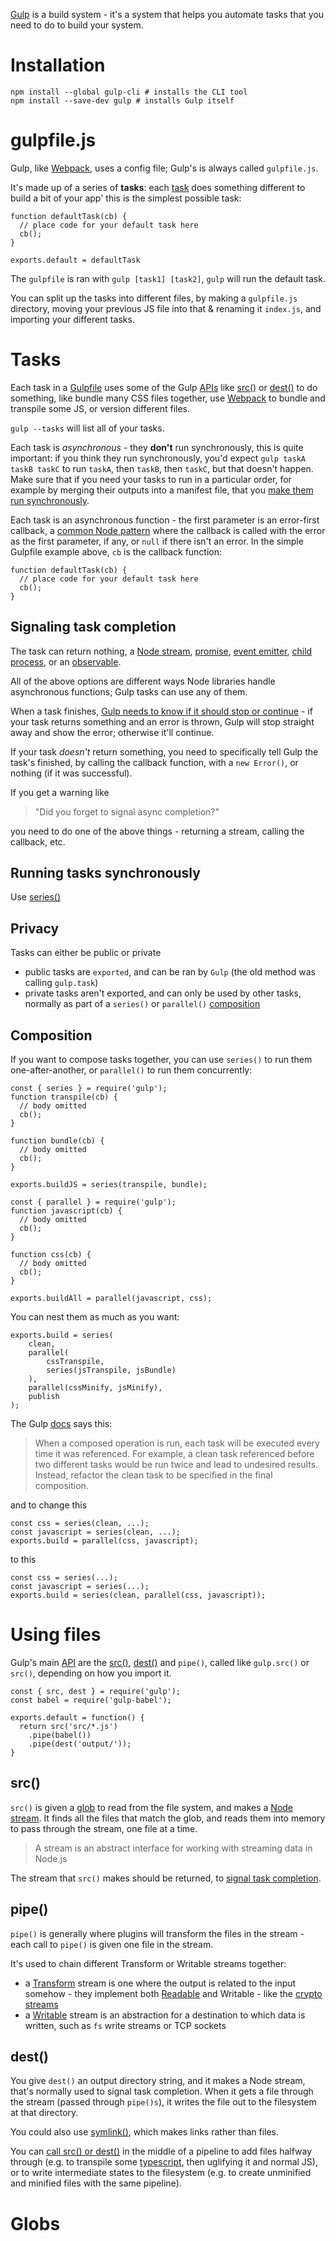 [Gulp](https://gulpjs.com/) is a build system - it's a system that helps you automate tasks that you need to do to build your system.

# Installation
```
npm install --global gulp-cli # installs the CLI tool
npm install --save-dev gulp # installs Gulp itself
``` 

# gulpfile.js
Gulp, like [Webpack](/webpack.html), uses a config file; Gulp's is always called `gulpfile.js`.

It's made up of a series of __tasks__: each [task](#task) does something different to build a bit of your app' this is the simplest possible task:
```
function defaultTask(cb) {
  // place code for your default task here
  cb();
}

exports.default = defaultTask
```

The `gulpfile` is ran with `gulp [task1] [task2]`, `gulp` will run the default task.

You can split up the tasks into different files, by making a `gulpfile.js` directory, moving your previous JS file into that & renaming it `index.js`, and importing your different tasks.

# Tasks
Each task in a [Gulpfile](#gulpfilejs) uses some of the Gulp [APIs](https://gulpjs.com/docs/en/api/concepts) like [src()](https://gulpjs.com/docs/en/api/src) or [dest()](https://gulpjs.com/docs/en/api/dest) to do something, like bundle many CSS files together, use [Webpack](/webpack.html) to bundle and transpile some JS, or version different files. 

`gulp --tasks` will list all of your tasks.

Each task is _asynchronous_ - they **don't** run synchronously, this is quite important: if you think they run synchronously, you'd expect `gulp taskA taskB taskC` to run `taskA`, then `taskB`, then `taskC`, but that doesn't happen. Make sure that if you need your tasks to run in a particular order, for example by merging their outputs into a manifest file, that you [make them run synchronously](#running_tasks_synchronously).

Each task is an asynchronous function - the first parameter is an error-first callback, a [common Node pattern](https://nodejs.org/api/errors.html#errors_error_first_callbacks) where the callback is called with the error as the first parameter, if any, or `null` if there isn't an error.
In the simple Gulpfile example above, `cb` is the callback function:
```
function defaultTask(cb) {
  // place code for your default task here
  cb();
}
```

## Signaling task completion

The task can return nothing, a [Node stream](https://nodejs.org/api/stream.html#stream_stream), [promise](https://developer.mozilla.org/en-US/docs/Web/JavaScript/Guide/Using_promises), [event emitter](https://nodejs.org/api/events.html#events_events), [child process](https://nodejs.org/api/child_process.html#child_process_child_process), or an [observable](https://github.com/tc39/proposal-observable/blob/master/README.md).
 
All of the above options are different ways Node libraries handle asynchronous functions; Gulp tasks can use any of them.

When a task finishes, [Gulp needs to know if it should stop or continue](https://gulpjs.com/docs/en/getting-started/async-completion) - if your task returns something and an error is thrown, Gulp will stop straight away and show the error; otherwise it'll continue.

If your task _doesn't_ return something, you need to specifically tell Gulp the task's finished, by calling the callback function, with a `new Error()`, or nothing (if it was successful).

If you get a warning like
> "Did you forget to signal async completion?"

you need to do one of the above things - returning a stream, calling the callback, etc.

## Running tasks synchronously

Use [series()](#composition)

## Privacy
Tasks can either be public or private
* public tasks are `exported`, and can be ran by `Gulp` (the old method was calling `gulp.task`)
* private tasks aren't exported, and can only be used by other tasks, normally as part of a `series()` or `parallel()` [composition](#composition)

## Composition

If you want to compose tasks together, you can use `series()` to run them one-after-another, or `parallel()` to run them concurrently:

```
const { series } = require('gulp');
function transpile(cb) {
  // body omitted
  cb();
}

function bundle(cb) {
  // body omitted
  cb();
}

exports.buildJS = series(transpile, bundle);
```

 

```
const { parallel } = require('gulp');
function javascript(cb) {
  // body omitted
  cb();
}

function css(cb) {
  // body omitted
  cb();
}

exports.buildAll = parallel(javascript, css);
```

You can nest them as much as you want:
```
exports.build = series(
    clean,
    parallel(
        cssTranspile,
        series(jsTranspile, jsBundle)
    ),
    parallel(cssMinify, jsMinify),
    publish
);
```

The Gulp [docs](https://gulpjs.com/docs/en/getting-started/creating-tasks#compose-tasks) says this:
> When a composed operation is run, each task will be executed every time it was referenced. For example, a clean task referenced before two different tasks would be run twice and lead to undesired results. Instead, refactor the clean task to be specified in the final composition.

and to change this
```
const css = series(clean, ...);
const javascript = series(clean, ...);
exports.build = parallel(css, javascript);
```
to this
```
const css = series(...);
const javascript = series(...);
exports.build = series(clean, parallel(css, javascript));
```

# Using files

Gulp's main [API](https://gulpjs.com/docs/en/api/concepts) are the [src()](https://gulpjs.com/docs/en/api/src), [dest()](https://gulpjs.com/docs/en/api/dest) and `pipe()`, called like `gulp.src()` or `src()`, depending on how you import it.

```
const { src, dest } = require('gulp');
const babel = require('gulp-babel');

exports.default = function() {
  return src('src/*.js')
    .pipe(babel())
    .pipe(dest('output/'));
}

```

## src()
`src()` is given a [glob](#globs) to read from the file system, and makes a [Node stream](https://nodejs.org/api/stream.html#stream_stream). It finds all the files that match the glob, and reads them into memory to pass through the stream, one file at a time.

> A stream is an abstract interface for working with streaming data in Node.js

The stream that `src()` makes should be returned, to [signal task completion](#signaling_task_completion).

## pipe()

`pipe()` is generally where plugins will transform the files in the stream - each call to `pipe()` is given one file in the stream.

It's used to chain different Transform or Writable streams together:
* a [Transform](https://nodejs.org/api/stream.html#stream_class_stream_transform) stream is one where the output is related to the input somehow - they implement both [Readable](https://nodejs.org/api/stream.html#stream_readable_streams) and Writable - like the [crypto streams](https://nodejs.org/api/crypto.html#crypto_class_cipher)
* a [Writable](https://nodejs.org/api/stream.html#stream_writable_streams) stream is an abstraction for a destination to which data is written, such as `fs` write streams or TCP sockets

## dest()
You give `dest()` an output directory string, and it makes a Node stream, that's normally used to signal task completion.
When it gets a file through the stream (passed through `pipe()s`), it writes the file out to the filesystem at that directory.

You could also use [symlink()](https://gulpjs.com/docs/en/api/symlink), which makes links rather than files.


You can [call src() or dest()](https://gulpjs.com/docs/en/getting-started/working-with-files#adding-files-to-the-stream) in the middle of a pipeline to add files halfway through (e.g. to transpile some [typescript](/typescript.html), then uglifying it and normal JS), or to write intermediate states to the filesystem (e.g. to create unminified and minified files with the same pipeline).

# Globs
